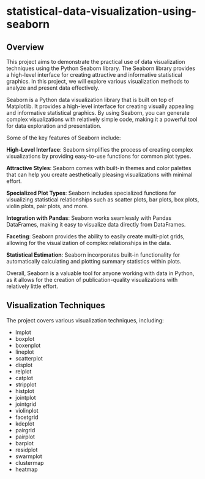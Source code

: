 # statistical-data-visualization-using-seaborn  

Overview
---

This project aims to demonstrate the practical use of data visualization techniques using the Python Seaborn library. The Seaborn library provides a high-level interface for creating attractive and informative statistical graphics. In this project, we will explore various visualization methods to analyze and present data effectively.   
   

Seaborn is a Python data visualization library that is built on top of Matplotlib. It provides a high-level interface for creating visually appealing and informative statistical graphics. By using Seaborn, you can generate complex visualizations with relatively simple code, making it a powerful tool for data exploration and presentation.   

Some of the key features of Seaborn include:   

**High-Level Interface**: Seaborn simplifies the process of creating complex visualizations by providing easy-to-use functions for common plot types.   

**Attractive Styles**: Seaborn comes with built-in themes and color palettes that can help you create aesthetically pleasing visualizations with minimal effort.   

**Specialized Plot Types**: Seaborn includes specialized functions for visualizing statistical relationships such as scatter plots, bar plots, box plots, violin plots, pair plots, and more.   

**Integration with Pandas**: Seaborn works seamlessly with Pandas DataFrames, making it easy to visualize data directly from DataFrames.   

**Faceting**: Seaborn provides the ability to easily create multi-plot grids, allowing for the visualization of complex relationships in the data.   

**Statistical Estimation**: Seaborn incorporates built-in functionality for automatically calculating and plotting summary statistics within plots.   

Overall, Seaborn is a valuable tool for anyone working with data in Python, as it allows for the creation of publication-quality visualizations with relatively little effort.   

**Visualization Techniques**   
---

The project covers various visualization techniques, including:   

- lmplot
- boxplot
- boxenplot
- lineplot
- scatterplot
- displot
- relplot
- catplot
- stripplot
- histplot
- jointplot
- jointgrid
- violinplot
- facetgrid
- kdeplot
- pairgrid
- pairplot
- barplot
- residplot
- swarmplot
- clustermap
- heatmap



